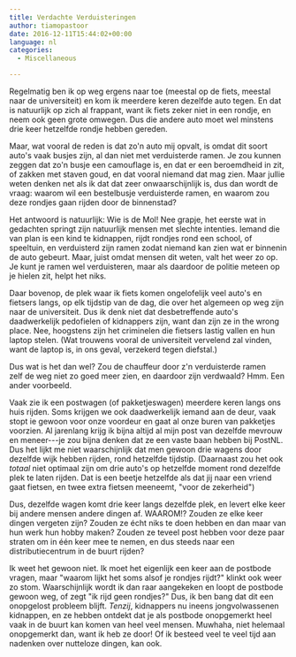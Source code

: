 ```yaml
---
title: Verdachte Verduisteringen
author: tiamopastoor
date: 2016-12-11T15:44:02+00:00
language: nl
categories:
  - Miscellaneous

---
```

Regelmatig ben ik op weg ergens naar toe (meestal op de fiets, meestal naar de universiteit) en kom ik meerdere keren dezelfde auto tegen. En dat is natuurlijk op zich al frappant, want ik fiets zeker niet in een rondje, en neem ook geen grote omwegen. Dus die andere auto moet wel minstens drie keer hetzelfde rondje hebben gereden.

Maar, wat vooral de reden is dat zo'n auto mij opvalt, is omdat dit soort auto's vaak busjes zijn, al dan niet met verduisterde ramen. Je zou kunnen zeggen dat zo'n busje een camouflage is, en dat er een beroemdheid in zit, of zakken met staven goud, en dat vooral niemand dat mag zien. Maar jullie weten denken net als ik dat dat zeer onwaarschijnlijk is, dus dan wordt de vraag: waarom wil een bestelbusje verduisterde ramen, en waarom zou deze rondjes gaan rijden door de binnenstad?<!--more-->

Het antwoord is natuurlijk: Wie is de Mol! Nee grapje, het eerste wat in gedachten springt zijn natuurlijk mensen met slechte intenties. Iemand die van plan is een kind te kidnappen, rijdt rondjes rond een school, of speeltuin, en verduisterd zijn ramen zodat niemand kan zien wat er binnenin de auto gebeurt. Maar, juist omdat mensen dit weten, valt het weer zo op. Je kunt je ramen wel verduisteren, maar als daardoor de politie meteen op je hielen zit, helpt het niks.

Daar bovenop, de plek waar ik fiets komen ongelofelijk veel auto's en fietsers langs, op elk tijdstip van de dag, die over het algemeen op weg zijn naar de universiteit. Dus ik denk niet dat desbetreffende auto's daadwerkelijk pedofielen of kidnappers zijn, want dan zijn ze in the wrong place. Nee, hoogstens zijn het criminelen die fietsers lastig vallen en hun laptop stelen. (Wat trouwens vooral de universiteit vervelend zal vinden, want de laptop is, in ons geval, verzekerd tegen diefstal.)

Dus wat is het dan wel? Zou de chauffeur door z'n verduisterde ramen zelf de weg niet zo goed meer zien, en daardoor zijn verdwaald? Hmm. Een ander voorbeeld.

Vaak zie ik een postwagen (of pakketjeswagen) meerdere keren langs ons huis rijden. Soms krijgen we ook daadwerkelijk iemand aan de deur, vaak stopt ie gewoon voor onze voordeur en gaat al onze buren van pakketjes voorzien. Al jarenlang krijg ik bijna altijd al mijn post van dezelfde mevrouw en meneer---je zou bijna denken dat ze een vaste baan hebben bij PostNL. Dus het lijkt me niet waarschijnlijk dat men gewoon drie wagens door dezelfde wijk hebben rijden, rond hetzelfde tijdstip. (Daarnaast zou het ook _totaal_ niet optimaal zijn om drie auto's op hetzelfde moment rond dezelfde plek te laten rijden. Dat is een beetje hetzelfde als dat jij naar een vriend gaat fietsen, en twee extra fietsen meeneemt, "voor de zekerheid")

Dus, dezelfde wagen komt drie keer langs dezelfde plek, en levert elke keer bij andere mensen andere dingen af. WAAROM!? Zouden ze elke keer dingen vergeten zijn? Zouden ze écht niks te doen hebben en dan maar van hun werk hun hobby maken? Zouden ze teveel post hebben voor deze paar straten om in één keer mee te nemen, en dus steeds naar een distributiecentrum in de buurt rijden?

Ik weet het gewoon niet. Ik moet het eigenlijk een keer aan de postbode vragen, maar "waarom lijkt het soms alsof je rondjes rijdt?" klinkt ook weer zo stom. Waarschijnlijk wordt ik dan raar aangekeken en loopt de postbode gewoon weg, of zegt "ik rijd geen rondjes?" Dus, ik ben bang dat dit een onopgelost probleem blijft. _Tenzij_, kidnappers nu ineens jongvolwassenen kidnappen, en ze hebben ontdekt dat je als postbode onopgemerkt heel vaak in de buurt kan komen van heel veel mensen. Muwhaha, niet helemaal onopgemerkt dan, want ik heb ze door! Of ik besteed veel te veel tijd aan nadenken over nutteloze dingen, kan ook.